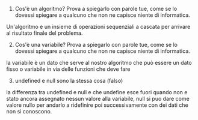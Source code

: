 1. Cos'è un algoritmo? Prova a spiegarlo con parole tue, come se lo dovessi spiegare a qualcuno che non ne capisce niente di informatica.

Un'algoritmo e un insieme di operazioni sequenziali a cascata per arrivare al risultato finale del problema.

2. Cos'è una variabile? Prova a spiegarlo con parole tue, come se lo dovessi spiegare a qualcuno che non ne capisce niente di informatica.

la variabile è un dato che serve al nostro algoritmo che può essere un dato fisso o variabile in via delle funzioni che deve fare

3. undefined e null sono la stessa cosa (falso)

la differenza tra undefined e null e che undefine esce fuori quando non e stato ancora assegnato nessun valore alla variabile, null si puo dare come valore nullo per andarlo a ridefinire poi successivamente con dei dati che non si conoscono.